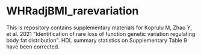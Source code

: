 # WHRadjBMI_rarevariation
This is repository contains supplementary materials for Koprulu M, Zhao Y, et al. 2021 "Identification of rare loss of function genetic variation regulating body fat distribution".
HDL summary statistics on Supplementary Table 9 have been corrected.
